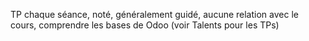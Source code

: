 TP chaque séance, noté, généralement guidé, aucune relation avec le cours, comprendre les bases de Odoo (voir Talents pour les TPs)